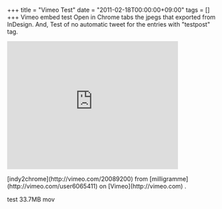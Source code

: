 +++
title = "Vimeo Test"
date = "2011-02-18T00:00:00+09:00"
tags = []
+++
Vimeo embed test
Open in Chrome tabs the  jpegs that exported from InDesign.
And, Test of no automatic tweet for the entries with "testpost" tag.

<iframe src="http://player.vimeo.com/video/20089200" width="400" height="300" frameborder="0"></iframe><p> [indy2chrome](http://vimeo.com/20089200)  from  [milligramme](http://vimeo.com/user6065411)  on  [Vimeo](http://vimeo.com) .</p>

test 33.7MB mov